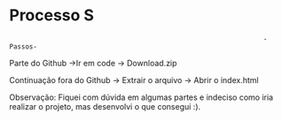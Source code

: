 # Processo S
                                                                    -Passos-
                                                                    
Parte do Github
 ->Ir em code -> Download.zip
 
 Continuação fora do Github
-> Extrair o arquivo
-> Abrir o index.html


Observação: Fiquei com dúvida em algumas partes e indeciso como iria realizar o projeto, mas desenvolvi o que consegui :).
